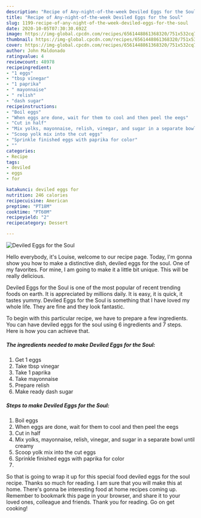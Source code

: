 ```yaml
---
description: "Recipe of Any-night-of-the-week Deviled Eggs for the Soul"
title: "Recipe of Any-night-of-the-week Deviled Eggs for the Soul"
slug: 1199-recipe-of-any-night-of-the-week-deviled-eggs-for-the-soul
date: 2020-10-05T07:30:30.692Z
image: https://img-global.cpcdn.com/recipes/6561448861368320/751x532cq70/deviled-eggs-for-the-soul-recipe-main-photo.jpg
thumbnail: https://img-global.cpcdn.com/recipes/6561448861368320/751x532cq70/deviled-eggs-for-the-soul-recipe-main-photo.jpg
cover: https://img-global.cpcdn.com/recipes/6561448861368320/751x532cq70/deviled-eggs-for-the-soul-recipe-main-photo.jpg
author: John Maldonado
ratingvalue: 4
reviewcount: 48978
recipeingredient:
- "1 eggs"
- "tbsp vinegar"
- "1 paprika"
- " mayonnaise"
- " relish"
- "dash sugar"
recipeinstructions:
- "Boil eggs"
- "When eggs are done, wait for them to cool and then peel the eegs"
- "Cut in half"
- "Mix yolks, mayonnaise, relish, vinegar, and sugar in a separate bowl until creamy"
- "Scoop yolk mix into the cut eggs"
- "Sprinkle finished eggs with paprika for color"
- ""
categories:
- Recipe
tags:
- deviled
- eggs
- for

katakunci: deviled eggs for 
nutrition: 246 calories
recipecuisine: American
preptime: "PT18M"
cooktime: "PT60M"
recipeyield: "2"
recipecategory: Dessert

---
```



![Deviled Eggs for the Soul](https://img-global.cpcdn.com/recipes/6561448861368320/751x532cq70/deviled-eggs-for-the-soul-recipe-main-photo.jpg)

Hello everybody, it's Louise, welcome to our recipe page. Today, I'm gonna show you how to make a distinctive dish, deviled eggs for the soul. One of my favorites. For mine, I am going to make it a little bit unique. This will be really delicious.



Deviled Eggs for the Soul is one of the most popular of recent trending foods on earth. It is appreciated by millions daily. It is easy, it is quick, it tastes yummy. Deviled Eggs for the Soul is something that I have loved my whole life. They are fine and they look fantastic.


To begin with this particular recipe, we have to prepare a few ingredients. You can have deviled eggs for the soul using 6 ingredients and 7 steps. Here is how you can achieve that.

<!--inarticleads1-->

##### The ingredients needed to make Deviled Eggs for the Soul:

1. Get 1 eggs
1. Take tbsp vinegar
1. Take 1 paprika
1. Take  mayonnaise
1. Prepare  relish
1. Make ready dash sugar




<!--inarticleads2-->

##### Steps to make Deviled Eggs for the Soul:

1. Boil eggs
1. When eggs are done, wait for them to cool and then peel the eegs
1. Cut in half
1. Mix yolks, mayonnaise, relish, vinegar, and sugar in a separate bowl until creamy
1. Scoop yolk mix into the cut eggs
1. Sprinkle finished eggs with paprika for color
1. 




So that is going to wrap it up for this special food deviled eggs for the soul recipe. Thanks so much for reading. I am sure that you will make this at home. There's gonna be interesting food at home recipes coming up. Remember to bookmark this page in your browser, and share it to your loved ones, colleague and friends. Thank you for reading. Go on get cooking!
